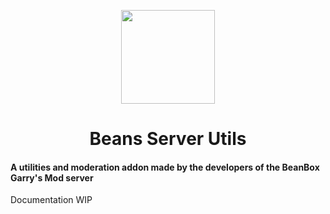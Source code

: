 <p align="center"><img width="150" height="150" src="https://user-images.githubusercontent.com/59924045/157759519-605f82b3-5cb4-4481-94ca-f4da982cbec5.png"></p>
<h1 align="center">Beans Server Utils</h1>

#### A utilities and moderation addon made by the developers of the BeanBox Garry's Mod server

Documentation WIP
